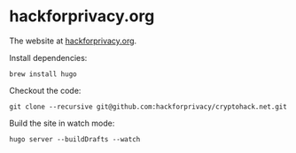 # hackforprivacy.org

The website at [hackforprivacy.org](https://hackforprivacy.org).

Install dependencies:

    brew install hugo

Checkout the code:

    git clone --recursive git@github.com:hackforprivacy/cryptohack.net.git

Build the site in watch mode:

    hugo server --buildDrafts --watch




